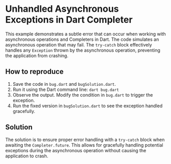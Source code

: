 # Unhandled Asynchronous Exceptions in Dart Completer

This example demonstrates a subtle error that can occur when working with asynchronous operations and Completers in Dart.  The code simulates an asynchronous operation that may fail.  The `try-catch` block effectively handles any `Exception` thrown by the asynchronous operation, preventing the application from crashing.

## How to reproduce

1. Save the code in `bug.dart` and `bugSolution.dart`.
2. Run it using the Dart command line: `dart bug.dart`
3. Observe the output. Modify the condition in `bug.dart` to trigger the exception.
4. Run the fixed version in `bugSolution.dart` to see the exception handled gracefully.

## Solution

The solution is to ensure proper error handling with a `try-catch` block when awaiting the `Completer.future`.  This allows for gracefully handling potential exceptions during the asynchronous operation without causing the application to crash.